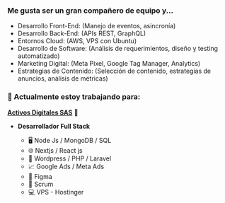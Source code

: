 ### Me gusta ser un gran compañero de equipo y...

- Desarrollo Front-End: (Manejo de eventos, asincronía)
- Desarrollo Back-End: (APIs REST, GraphQL)
- Entornos Cloud: (AWS, VPS con Ubuntu)
- Desarrollo de Software: (Análisis de requerimientos, diseño y testing automatizado)
- Marketing Digital: (Meta Pixel, Google Tag Manager, Analytics)
- Estrategias de Contenido: (Selección de contenido, estrategias de anuncios, análisis de métricas)

### 💼 Actualmente estoy trabajando para:
**[Activos Digitales SAS](https://activosdigitales.com.co)** 🔗

- **Desarrollador Full Stack**

  - 🖥️ Node Js / MongoDB / SQL
  - 🌐 Nextjs / React js
  - 📝 Wordpress / PHP / Laravel
  - 📈 Google Ads / Meta Ads
  - 🎨 Figma
  - 📅 Scrum
  - 💻 VPS - Hostinger


